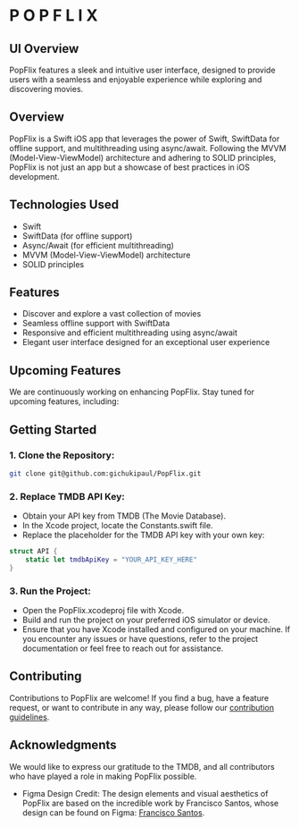 # P O P F L I X

## UI Overview
PopFlix features a sleek and intuitive user interface, designed to provide users with a seamless and enjoyable experience while exploring and discovering movies.

## Overview
PopFlix is a Swift iOS app that leverages the power of Swift, SwiftData for offline support, and multithreading using async/await. Following the MVVM (Model-View-ViewModel) architecture and adhering to SOLID principles, PopFlix is not just an app but a showcase of best practices in iOS development.

## Technologies Used
- Swift
- SwiftData (for offline support)
- Async/Await (for efficient multithreading)
- MVVM (Model-View-ViewModel) architecture
- SOLID principles

## Features
- Discover and explore a vast collection of movies
- Seamless offline support with SwiftData
- Responsive and efficient multithreading using async/await
- Elegant user interface designed for an exceptional user experience

## Upcoming Features
We are continuously working on enhancing PopFlix. Stay tuned for upcoming features, including:


## Getting Started
### 1. Clone the Repository:

```bash
git clone git@github.com:gichukipaul/PopFlix.git

```
### 2. Replace TMDB API Key:
- Obtain your API key from TMDB (The Movie Database).
- In the Xcode project, locate the Constants.swift file.
- Replace the placeholder for the TMDB API key with your own key:

```swift
struct API {
    static let tmdbApiKey = "YOUR_API_KEY_HERE"
}

```

### 3. Run the Project:
- Open the PopFlix.xcodeproj file with Xcode.
- Build and run the project on your preferred iOS simulator or device.
- Ensure that you have Xcode installed and configured on your machine. If you encounter any issues or have questions, refer to the project documentation or feel free to reach out for assistance.

## Contributing
Contributions to PopFlix are welcome! If you find a bug, have a feature request, or want to contribute in any way, please follow our [contribution guidelines](CONTRIBUTING.md).

## Acknowledgments
We would like to express our gratitude to the TMDB, and all contributors who have played a role in making PopFlix possible.
- Figma Design Credit: The design elements and visual aesthetics of PopFlix are based on the incredible work by Francisco Santos, whose design can be found on Figma: [Francisco Santos](https://www.figma.com/community/file/1124835379376527920).

